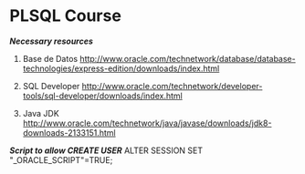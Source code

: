 # PLSQL Course 


***Necessary resources***

1. Base de Datos
http://www.oracle.com/technetwork/database/database-technologies/express-edition/downloads/index.html

2. SQL Developer
http://www.oracle.com/technetwork/developer-tools/sql-developer/downloads/index.html

3. Java JDK
http://www.oracle.com/technetwork/java/javase/downloads/jdk8-downloads-2133151.html

***Script to allow CREATE USER***
ALTER SESSION SET "_ORACLE_SCRIPT"=TRUE;